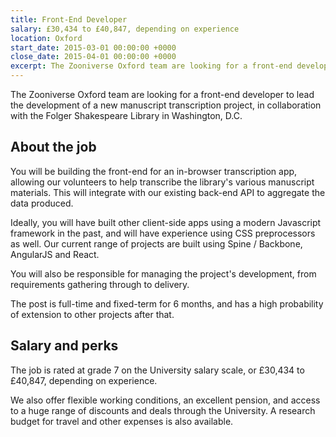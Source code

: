 ```yaml
---
title: Front-End Developer
salary: £30,434 to £40,847, depending on experience
location: Oxford
start_date: 2015-03-01 00:00:00 +0000
close_date: 2015-04-01 00:00:00 +0000
excerpt: The Zooniverse Oxford team are looking for a front-end developer for a new manuscript transcription project with the Folger Shakespeare Library.
---
```


The Zooniverse Oxford team are looking for a front-end developer to lead the development of a new manuscript transcription project, in collaboration with the Folger Shakespeare Library in Washington, D.C.

## About the job

You will be building the front-end for an in-browser transcription app, allowing our volunteers to help transcribe the library's various manuscript materials. This will integrate with our existing back-end API to aggregate the data produced.

Ideally, you will have built other client-side apps using a modern Javascript framework in the past, and will have experience using CSS preprocessors as well. Our current range of projects are built using Spine / Backbone, AngularJS and React.

You will also be responsible for managing the project's development, from requirements gathering through to delivery.

The post is full-time and fixed-term for 6 months, and has a high probability of extension to other projects after that.

## Salary and perks

The job is rated at grade 7 on the University salary scale, or £30,434 to £40,847, depending on experience.

We also offer flexible working conditions, an excellent pension, and access to a huge range of discounts and deals through the University. A research budget for travel and other expenses is also available.
